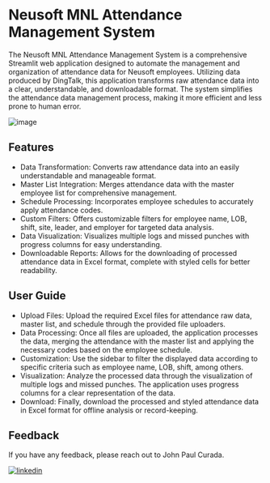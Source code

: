 
# Neusoft MNL Attendance Management System

The Neusoft MNL Attendance Management System is a comprehensive Streamlit web application designed to automate the management and organization of attendance data for Neusoft employees. Utilizing data produced by DingTalk, this application transforms raw attendance data into a clear, understandable, and downloadable format. The system simplifies the attendance data management process, making it more efficient and less prone to human error.


![image](https://github.com/user-attachments/assets/bb06533a-5e7f-4151-8c34-774f98943060)

## Features

- Data Transformation: Converts raw attendance data into an easily understandable and manageable format.
- Master List Integration: Merges attendance data with the master employee list for comprehensive management.
- Schedule Processing: Incorporates employee schedules to accurately apply attendance codes.
- Custom Filters: Offers customizable filters for employee name, LOB, shift, site, leader, and employer for targeted data analysis.
- Data Visualization: Visualizes multiple logs and missed punches with progress columns for easy understanding.
- Downloadable Reports: Allows for the downloading of processed attendance data in Excel format, complete with styled cells for better readability.

## User Guide
- Upload Files: Upload the required Excel files for attendance raw data, master list, and schedule through the provided file uploaders.
- Data Processing: Once all files are uploaded, the application processes the data, merging the attendance with the master list and applying the necessary codes based on the employee schedule.
- Customization: Use the sidebar to filter the displayed data according to specific criteria such as employee name, LOB, shift, among others.
- Visualization: Analyze the processed data through the visualization of multiple logs and missed punches. The application uses progress columns for a clear representation of the data.
- Download: Finally, download the processed and styled attendance data in Excel format for offline analysis or record-keeping.

## Feedback
If you have any feedback, please reach out to John Paul Curada.

[![linkedin](https://img.shields.io/badge/linkedin-0A66C2?style=for-the-badge&logo=linkedin&logoColor=white)](https://www.linkedin.com/in/jpcurada/)

